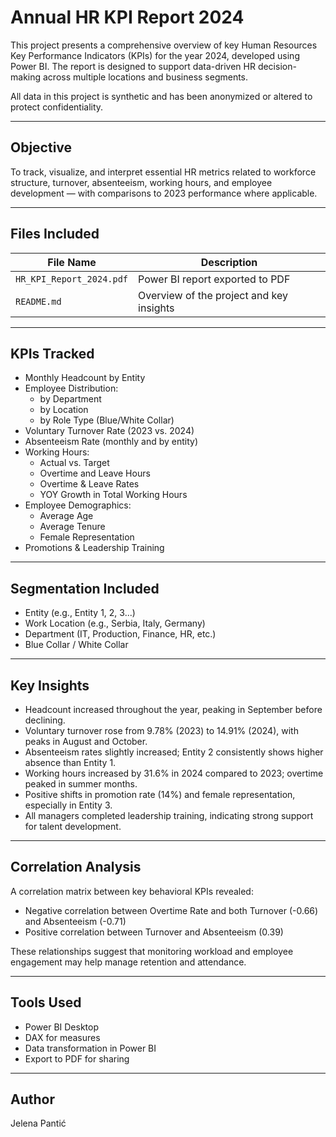 
# Annual HR KPI Report 2024

This project presents a comprehensive overview of key Human Resources Key Performance Indicators (KPIs) for the year 2024, developed using Power BI. The report is designed to support data-driven HR decision-making across multiple locations and business segments.

All data in this project is synthetic and has been anonymized or altered to protect confidentiality.

---

## Objective

To track, visualize, and interpret essential HR metrics related to workforce structure, turnover, absenteeism, working hours, and employee development — with comparisons to 2023 performance where applicable.

---

## Files Included

| File Name                      | Description                                 |
|-------------------------------|---------------------------------------------|
| `HR_KPI_Report_2024.pdf`      | Power BI report exported to PDF             |
| `README.md`                   | Overview of the project and key insights    |

---

## KPIs Tracked

- Monthly Headcount by Entity
- Employee Distribution:
  - by Department
  - by Location
  - by Role Type (Blue/White Collar)
- Voluntary Turnover Rate (2023 vs. 2024)
- Absenteeism Rate (monthly and by entity)
- Working Hours:
  - Actual vs. Target
  - Overtime and Leave Hours
  - Overtime & Leave Rates
  - YOY Growth in Total Working Hours
- Employee Demographics:
  - Average Age
  - Average Tenure
  - Female Representation
- Promotions & Leadership Training

---

## Segmentation Included

- Entity (e.g., Entity 1, 2, 3...)
- Work Location (e.g., Serbia, Italy, Germany)
- Department (IT, Production, Finance, HR, etc.)
- Blue Collar / White Collar

---

## Key Insights

- Headcount increased throughout the year, peaking in September before declining.
- Voluntary turnover rose from 9.78% (2023) to 14.91% (2024), with peaks in August and October.
- Absenteeism rates slightly increased; Entity 2 consistently shows higher absence than Entity 1.
- Working hours increased by 31.6% in 2024 compared to 2023; overtime peaked in summer months.
- Positive shifts in promotion rate (14%) and female representation, especially in Entity 3.
- All managers completed leadership training, indicating strong support for talent development.

---

## Correlation Analysis

A correlation matrix between key behavioral KPIs revealed:
- Negative correlation between Overtime Rate and both Turnover (-0.66) and Absenteeism (-0.71)
- Positive correlation between Turnover and Absenteeism (0.39)

These relationships suggest that monitoring workload and employee engagement may help manage retention and attendance.

---

## Tools Used

- Power BI Desktop  
- DAX for measures  
- Data transformation in Power BI  
- Export to PDF for sharing

---

## Author

Jelena Pantić
